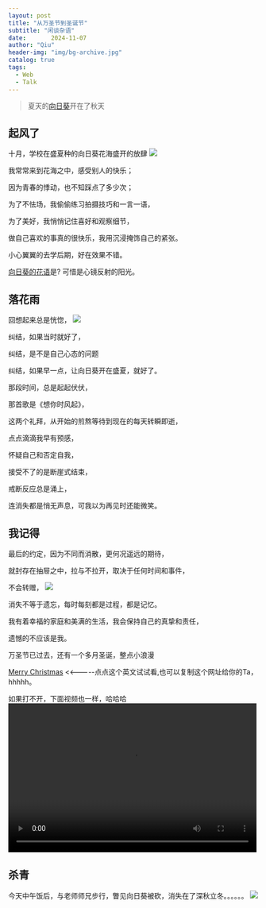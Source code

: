 ```yaml
---
layout: post
title: "从万圣节到圣诞节"
subtitle: "闲谈杂语"
date:       2024-11-07 
author: "Qiu"
header-img: "img/bg-archive.jpg"
catalog: true
tags:
  - Web
  - Talk
---
```


> 夏天的[向日葵](https://baike.baidu.com/item/%E5%90%91%E6%97%A5%E8%91%B5/6106)开在了秋天

## 起风了

十月，学校在盛夏种的向日葵花海盛开的放肆
![](/img/20241107/shengkai.jpg)

我常常来到花海之中，感受别人的快乐；

因为青春的悸动，也不知踩点了多少次；

为了不怯场，我偷偷练习拍摄技巧和一言一语，

为了美好，我悄悄记住喜好和观察细节，

做自己喜欢的事真的很快乐，我用沉浸掩饰自己的紧张。

小心翼翼的去学后期，好在效果不错。

[向日葵的花语](https://baike.baidu.com/item/%E5%90%91%E6%97%A5%E8%91%B5%E8%8A%B1%E8%AF%AD/5040287?fr=ge_ala)是? 可惜是心镜反射的阳光。

## 落花雨

回想起来总是恍惚，
![](/img/20241107/luohuayu1.jpg)

纠结，如果当时就好了，

纠结，是不是自己心态的问题

纠结，如果早一点，让向日葵开在盛夏，就好了。

那段时间，总是起起伏伏，

那首歌是《想你时风起》，

这两个礼拜，从开始的煎熬等待到现在的每天转瞬即逝，

点点滴滴我早有预感，

怀疑自己和否定自我，

接受不了的是断崖式结束，

戒断反应总是涌上，

连消失都是悄无声息，可我以为再见时还能微笑。

## 我记得

最后的约定，因为不同而消散，更何况遥远的期待，

就封存在抽屉之中，拉与不拉开，取决于任何时间和事件，

不会转赠，
![](/img/20241107/chouti.jpg)

消失不等于遗忘，每时每刻都是过程，都是记忆。

我有着幸福的家庭和美满的生活，我会保持自己的真挚和责任，

遗憾的不应该是我。

万圣节已过去，还有一个多月圣诞，整点小浪漫 

[Merry Christmas](https://christmas1.668629.xyz)      <<-----点点这个英文试试看,也可以复制这个网址给你的Ta，hhhhh。

如果打不开，下面视频也一样，哈哈哈
<video src="/img/20241107/tree.mp4" controls="controls" width="500" height="300">您的浏览器不支持播放该视频！</video>

## 杀青

今天中午饭后，与老师师兄步行，瞥见向日葵被砍，消失在了深秋立冬。。。。。。
![](/img/20241107/xiangrikui.jpg)




